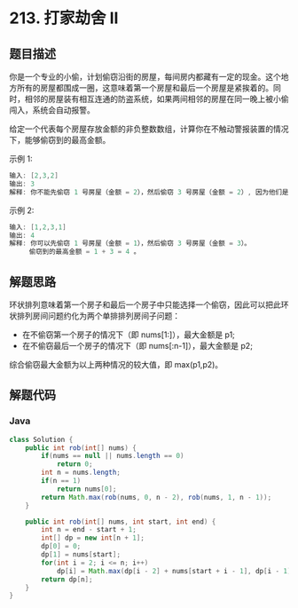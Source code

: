 # 213. 打家劫舍 II

## 题目描述

你是一个专业的小偷，计划偷窃沿街的房屋，每间房内都藏有一定的现金。这个地方所有的房屋都围成一圈，这意味着第一个房屋和最后一个房屋是紧挨着的。同时，相邻的房屋装有相互连通的防盗系统，如果两间相邻的房屋在同一晚上被小偷闯入，系统会自动报警。

给定一个代表每个房屋存放金额的非负整数数组，计算你在不触动警报装置的情况下，能够偷窃到的最高金额。

示例 1:
```java
输入: [2,3,2]
输出: 3
解释: 你不能先偷窃 1 号房屋（金额 = 2），然后偷窃 3 号房屋（金额 = 2）, 因为他们是相邻的。
```
示例 2:
```java
输入: [1,2,3,1]
输出: 4
解释: 你可以先偷窃 1 号房屋（金额 = 1），然后偷窃 3 号房屋（金额 = 3）。
     偷窃到的最高金额 = 1 + 3 = 4 。
```

## 解题思路

环状排列意味着第一个房子和最后一个房子中只能选择一个偷窃，因此可以把此环状排列房间问题约化为两个单排排列房间子问题：
* 在不偷窃第一个房子的情况下（即 nums[1:]），最大金额是 p1;
* 在不偷窃最后一个房子的情况下（即 nums[:n-1]），最大金额是 p2;

综合偷窃最大金额为以上两种情况的较大值，即 max(p1,p2)。

## 解题代码

### Java

```java
class Solution {
    public int rob(int[] nums) {
        if(nums == null || nums.length == 0)
            return 0;
        int n = nums.length;
        if(n == 1)
            return nums[0];
        return Math.max(rob(nums, 0, n - 2), rob(nums, 1, n - 1));
    }

    public int rob(int[] nums, int start, int end) {
        int n = end - start + 1;
        int[] dp = new int[n + 1];
        dp[0] = 0;
        dp[1] = nums[start];
        for(int i = 2; i <= n; i++)
            dp[i] = Math.max(dp[i - 2] + nums[start + i - 1], dp[i - 1]);
        return dp[n];
    }
}
```
